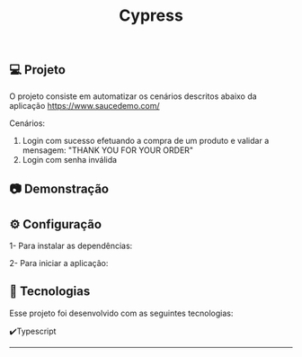 <h1 align="center">
   Cypress
</h1>

<br>

## 💻 Projeto

O projeto consiste em automatizar os cenários descritos abaixo da aplicação https://www.saucedemo.com/ 

Cenários:
1. Login com sucesso efetuando a compra de um produto e validar a mensagem: "THANK YOU FOR YOUR ORDER"
2. Login com senha inválida

## :camera: Demonstração


## ⚙ Configuração

1- Para instalar as dependências:
> 
2- Para iniciar a aplicação:


## :rocket: Tecnologias

Esse projeto foi desenvolvido com as seguintes tecnologias:

✔️Typescript

---
